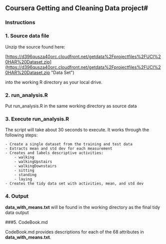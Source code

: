 ## Coursera Getting and Cleaning Data project#

### Instructions

### 1.  Source data file  
Unzip the source found here:


[https://d396qusza40orc.cloudfront.net/getdata%2Fprojectfiles%2FUCI%20HAR%20Dataset.zip](https://d396qusza40orc.cloudfront.net/getdata%2Fprojectfiles%2FUCI%20HAR%20Dataset.zip "Data Set")


into the working R directory as your local drive.

### 2. run_analysis.R

Put run_analysis.R in the same working directory as source data

###	3.  Execute run_analysis.R

The script will take about 30 seconds to execute.  It works through the following steps:

	- Create a single dataset from the training and test data
	- Extracts mean and std dev for each measurement
	- Creates and labels descriptive activities:
		- walking
		- walkingUpstairs
		- walkingDownstairs
		- sitting
		- standing
		- laying
	- Creates the tidy data set with activities, mean, and std dev

###	4.  Output

**data\_with_means.txt** will be found in the working directory as the final tidy data output

###5. CodeBook.md

CodeBook.md provides descriptions for each of the 68  attributes in **data\_with_means.txt**.



	
